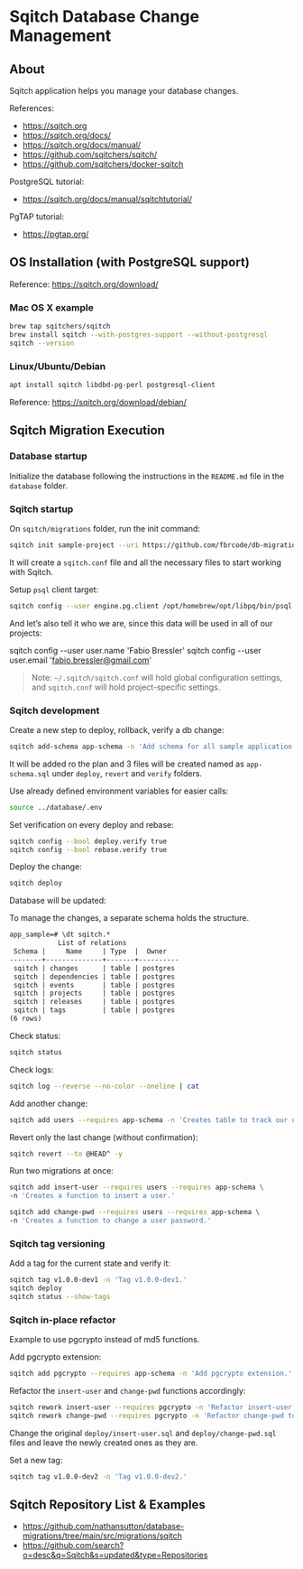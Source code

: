 # Sqitch Database Change Management

## About

Sqitch application helps you manage your database changes.

References:

- <https://sqitch.org>
- <https://sqitch.org/docs/>
- <https://sqitch.org/docs/manual/>
- <https://github.com/sqitchers/sqitch/>
- <https://github.com/sqitchers/docker-sqitch>

PostgreSQL tutorial:

- <https://sqitch.org/docs/manual/sqitchtutorial/>

PgTAP tutorial:

- <https://pgtap.org/>

## OS Installation (with PostgreSQL support)

Reference: <https://sqitch.org/download/>

### Mac OS X example

```sh
brew tap sqitchers/sqitch
brew install sqitch --with-postgres-support --without-postgresql
sqitch --version
```

### Linux/Ubuntu/Debian

```sh
apt install sqitch libdbd-pg-perl postgresql-client
```

Reference: <https://sqitch.org/download/debian/>

## Sqitch Migration Execution

### Database startup

Initialize the database following the instructions in the `README.md` file in the `database` folder.

### Sqitch startup

On `sqitch/migrations` folder, run the init command:

```sh
sqitch init sample-project --uri https://github.com/fbrcode/db-migration-sqitch/ --engine pg
```

It will create a `sqitch.conf` file and all the necessary files to start working with Sqitch.

Setup `psql` client target:

```sh
sqitch config --user engine.pg.client /opt/homebrew/opt/libpq/bin/psql
```

And let’s also tell it who we are, since this data will be used in all of our projects:

sqitch config --user user.name 'Fabio Bressler'
sqitch config --user user.email 'fabio.bressler@gmail.com'

> Note: `~/.sqitch/sqitch.conf` will hold global configuration settings, and `sqitch.conf` will hold project-specific settings.

### Sqitch development

Create a new step to deploy, rollback, verify a db change:

```sh
sqitch add-schema app-schema -n 'Add schema for all sample application objects.'
```

It will be added ro the plan and 3 files will be created named as `app-schema.sql` under `deploy`, `revert` and `verify` folders.

Use already defined environment variables for easier calls:

```sh
source ../database/.env
```

Set verification on every deploy and rebase:

```sh
sqitch config --bool deploy.verify true
sqitch config --bool rebase.verify true
```

Deploy the change:

```sh
sqitch deploy
```

Database will be updated:

To manage the changes, a separate schema holds the structure.

```txt
app_sample=# \dt sqitch.*
            List of relations
 Schema |     Name     | Type  |  Owner
--------+--------------+-------+----------
 sqitch | changes      | table | postgres
 sqitch | dependencies | table | postgres
 sqitch | events       | table | postgres
 sqitch | projects     | table | postgres
 sqitch | releases     | table | postgres
 sqitch | tags         | table | postgres
(6 rows)
```

Check status:

```sh
sqitch status
```

Check logs:

```sh
sqitch log --reverse --no-color --oneline | cat
```

Add another change:

```sh
sqitch add users --requires app-schema -n 'Creates table to track our users.'
```

Revert only the last change (without confirmation):

```sh
sqitch revert --to @HEAD^ -y
```

Run two migrations at once:

```sh
sqitch add insert-user --requires users --requires app-schema \
-n 'Creates a function to insert a user.'

sqitch add change-pwd --requires users --requires app-schema \
-n 'Creates a function to change a user password.'
```

### Sqitch tag versioning

Add a tag for the current state and verify it:

```sh
sqitch tag v1.0.0-dev1 -n 'Tag v1.0.0-dev1.'
sqitch deploy
sqitch status --show-tags
```

### Sqitch in-place refactor

Example to use pgcrypto instead of md5 functions.

Add pgcrypto extension:

```sh
sqitch add pgcrypto --requires app-schema -n 'Add pgcrypto extension.'
```

Refactor the `insert-user` and `change-pwd` functions accordingly:

```sh
sqitch rework insert-user --requires pgcrypto -n 'Refactor insert-user function.'
sqitch rework change-pwd --requires pgcrypto -n 'Refactor change-pwd to use pgcrypto.'
```

Change the original `deploy/insert-user.sql` and `deploy/change-pwd.sql` files and leave the newly created ones as they are.

Set a new tag:

```sh
sqitch tag v1.0.0-dev2 -n 'Tag v1.0.0-dev2.'
```

## Sqitch Repository List & Examples

- <https://github.com/nathansutton/database-migrations/tree/main/src/migrations/sqitch>
- <https://github.com/search?o=desc&q=Sqitch&s=updated&type=Repositories>
